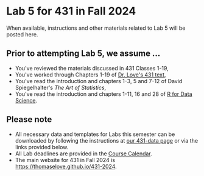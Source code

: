 # Lab 5 for 431 in Fall 2024

When available, instructions and other materials related to Lab 5 will be posted here.

## Prior to attempting Lab 5, we assume ...

- You've reviewed the materials discussed in 431 Classes 1-19, 
- You've worked through Chapters 1-19 of [Dr. Love's 431 text](https://thomaselove.github.io/431-book/),
- You've read the introduction and chapters 1-3, 5 and 7-12 of David Spiegelhalter's *The Art of Statistics*,
- You've read the introduction and chapters 1-11, 16 and 28 of [R for Data Science](https://r4ds.hadley.nz/).


## Please note

- All necessary data and templates for Labs this semester can be downloaded by following the instructions at [our 431-data page](https://github.com/THOMASELOVE/431-data) or via the links provided below.
- All Lab deadlines are provided in the [Course Calendar](https://thomaselove.github.io/431-2025/calendar.html).
- The main website for 431 in Fall 2024 is <https://thomaselove.github.io/431-2024>.

